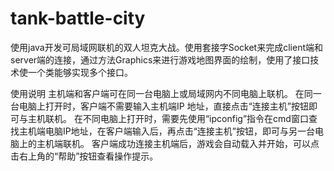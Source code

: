 # tank-battle-city
使用java开发可局域网联机的双人坦克大战。使用套接字Socket来完成client端和server端的连接，通过方法Graphics来进行游戏地图界面的绘制，使用了接口技术使一个类能够实现多个接口。

使用说明
主机端和客户端可在同一台电脑上或局域网内不同电脑上联机。
在同一台电脑上打开时，客户端不需要输入主机端IP 地址，直接点击“连接主机”按钮即可与主机联机。
在不同电脑上打开时，需要先使用“ipconfig”指令在cmd窗口查找主机端电脑IP地址，在客户端输入后，再点击“连接主机”按钮，即可与另一台电脑上的主机端联机。
客户端成功连接主机端后，游戏会自动载入并开始，可以点击右上角的“帮助”按钮查看操作提示。

